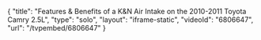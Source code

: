 {
    "title": "Features & Benefits of a K&N Air Intake on the 2010-2011 Toyota Camry 2.5L",
    "type": "solo",
    "layout": "iframe-static",
    "videoId": "6806647",
    "url": "\/tvpembed\/6806647"
}